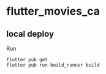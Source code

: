 # flutter_movies_ca

## local deploy

Run
```
flutter pub get
flutter pub run build_runner build
```
